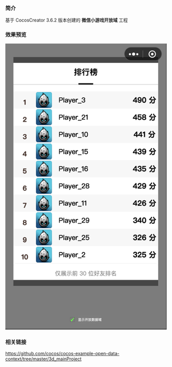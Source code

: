 ### 简介

基于 CocosCreator 3.6.2 版本创建的 **微信小游戏开放域** 工程

### 效果预览
![image](../../../image/202212/2022120701.png)

### 相关链接
https://github.com/cocos/cocos-example-open-data-context/tree/master/3d_mainProject